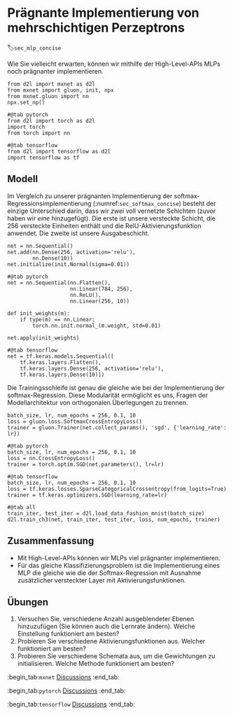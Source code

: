 # Prägnante Implementierung von mehrschichtigen Perzeptrons
:label:`sec_mlp_concise`

Wie Sie vielleicht erwarten, können wir mithilfe der High-Level-APIs MLPs noch prägnanter implementieren.

```{.python .input}
from d2l import mxnet as d2l
from mxnet import gluon, init, npx
from mxnet.gluon import nn
npx.set_np()
```

```{.python .input}
#@tab pytorch
from d2l import torch as d2l
import torch
from torch import nn
```

```{.python .input}
#@tab tensorflow
from d2l import tensorflow as d2l
import tensorflow as tf
```

## Modell

Im Vergleich zu unserer prägnanten Implementierung der softmax-Regressionsimplementierung (:numref:`sec_softmax_concise`) besteht der einzige Unterschied darin, dass wir
*zwei* voll vernetzte Schichten
(zuvor haben wir *eine* hinzugefügt). Die erste ist unsere versteckte Schicht, die 256 versteckte Einheiten enthält und die RelU-Aktivierungsfunktion anwendet. Die zweite ist unsere Ausgabeschicht.

```{.python .input}
net = nn.Sequential()
net.add(nn.Dense(256, activation='relu'),
        nn.Dense(10))
net.initialize(init.Normal(sigma=0.01))
```

```{.python .input}
#@tab pytorch
net = nn.Sequential(nn.Flatten(),
                    nn.Linear(784, 256),
                    nn.ReLU(),
                    nn.Linear(256, 10))

def init_weights(m):
    if type(m) == nn.Linear:
        torch.nn.init.normal_(m.weight, std=0.01)

net.apply(init_weights)
```

```{.python .input}
#@tab tensorflow
net = tf.keras.models.Sequential([
    tf.keras.layers.Flatten(),
    tf.keras.layers.Dense(256, activation='relu'),
    tf.keras.layers.Dense(10)])
```

Die Trainingsschleife ist genau die gleiche wie bei der Implementierung der softmax-Regression. Diese Modularität ermöglicht es uns, Fragen der Modellarchitektur von orthogonalen Überlegungen zu trennen.

```{.python .input}
batch_size, lr, num_epochs = 256, 0.1, 10
loss = gluon.loss.SoftmaxCrossEntropyLoss()
trainer = gluon.Trainer(net.collect_params(), 'sgd', {'learning_rate': lr})
```

```{.python .input}
#@tab pytorch
batch_size, lr, num_epochs = 256, 0.1, 10
loss = nn.CrossEntropyLoss()
trainer = torch.optim.SGD(net.parameters(), lr=lr)
```

```{.python .input}
#@tab tensorflow
batch_size, lr, num_epochs = 256, 0.1, 10
loss = tf.keras.losses.SparseCategoricalCrossentropy(from_logits=True)
trainer = tf.keras.optimizers.SGD(learning_rate=lr)
```

```{.python .input}
#@tab all
train_iter, test_iter = d2l.load_data_fashion_mnist(batch_size)
d2l.train_ch3(net, train_iter, test_iter, loss, num_epochs, trainer)
```

## Zusammenfassung

* Mit High-Level-APIs können wir MLPs viel prägnanter implementieren.
* Für das gleiche Klassifizierungsproblem ist die Implementierung eines MLP die gleiche wie die der Softmax-Regression mit Ausnahme zusätzlicher versteckter Layer mit Aktivierungsfunktionen.

## Übungen

1. Versuchen Sie, verschiedene Anzahl ausgeblendeter Ebenen hinzuzufügen (Sie können auch die Lernrate ändern). Welche Einstellung funktioniert am besten?
1. Probieren Sie verschiedene Aktivierungsfunktionen aus. Welcher funktioniert am besten?
1. Probieren Sie verschiedene Schemata aus, um die Gewichtungen zu initialisieren. Welche Methode funktioniert am besten?

:begin_tab:`mxnet`
[Discussions](https://discuss.d2l.ai/t/94)
:end_tab:

:begin_tab:`pytorch`
[Discussions](https://discuss.d2l.ai/t/95)
:end_tab:

:begin_tab:`tensorflow`
[Discussions](https://discuss.d2l.ai/t/262)
:end_tab:
